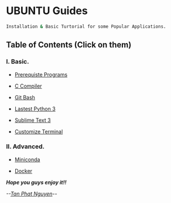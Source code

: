 # UBUNTU Guides

```sh
Installation & Basic Turtorial for some Popular Applications.
```

## Table of Contents (Click on them)

### I. Basic.

- [Prerequiste Programs](https://github.com/CuteBoiz/Ubuntu/blob/master/prerequiste.md)

- [C Compiler](https://github.com/CuteBoiz/Ubuntu/blob/master/c.md)

- [Git Bash](https://github.com/CuteBoiz/Ubuntu/blob/master/git.md)

- [Lastest Python 3](https://github.com/CuteBoiz/Ubuntu/blob/master/python.md)

- [Sublime Text 3](https://github.com/CuteBoiz/Ubuntu/blob/master/sublime.md)

- [Customize Terminal](https://github.com/CuteBoiz/Ubuntu/blob/master/terminal.md)

### II. Advanced.

- [Miniconda](https://github.com/CuteBoiz/Ubuntu/blob/master/conda.md)

- [Docker](https://github.com/CuteBoiz/Ubuntu/blob/master/docker.md)

***Hope you guys enjoy it!!***

*--[Tan Phat Nguyen](https://github.com/CuteBoiz)--*
